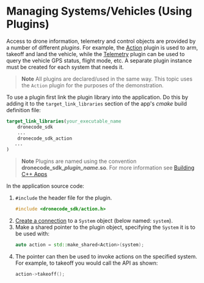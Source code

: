 # Managing Systems/Vehicles (Using Plugins)

Access to drone information, telemetry and control objects are provided by a number of different *plugins*. 
For example, the [Action](../api_reference/classdronecode__sdk_1_1_action.md) plugin is used to arm, takeoff and land the vehicle, 
while the [Telemetry](../guide/telemetry.md) plugin can be used to query the vehicle GPS status, flight mode, etc. 
A separate plugin instance must be created for each system that needs it. 

> **Note** All plugins are declared/used in the same way. This topic uses the `Action` plugin for the purposes of the demonstration. 

To use a plugin first link the plugin library into the application. Do this by adding it to the `target_link_libraries` section of the app's *cmake* build definition file:

```cmake
target_link_libraries(your_executable_name
    dronecode_sdk
    ...
    dronecode_sdk_action
   ...
)
```

> **Note** Plugins are named using the convention **dronecode_sdk\__plugin\_name_.so**. 
  For more information see [Building C++ Apps](../guide/toolchain.md)


In the application source code: 
1. `#include` the header file for the plugin. 
   ```cpp
   #include <dronecode_sdk/action.h>
   ```
1. [Create a connection](../guide/connections.md) to a `System` object (below named: `system`).
1. Make a shared pointer to the plugin object, specifying the `System` it is to be used with:
   ```cpp
   auto action = std::make_shared<Action>(system);
   ```
1. The pointer can then be used to invoke actions on the specified system. For example, to takeoff you would call the API as shown:
   ```cpp
   action->takeoff();
   ```

